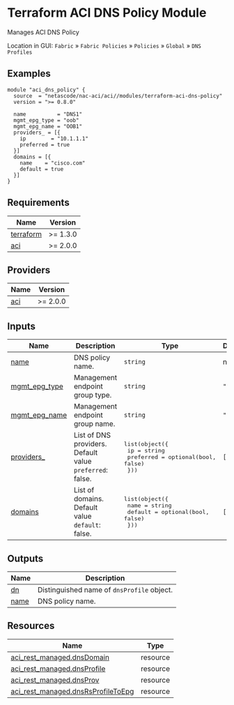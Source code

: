 <!-- BEGIN_TF_DOCS -->
# Terraform ACI DNS Policy Module

Manages ACI DNS Policy

Location in GUI:
`Fabric` » `Fabric Policies` » `Policies` » `Global` » `DNS Profiles`

## Examples

```hcl
module "aci_dns_policy" {
  source  = "netascode/nac-aci/aci//modules/terraform-aci-dns-policy"
  version = ">= 0.8.0"

  name          = "DNS1"
  mgmt_epg_type = "oob"
  mgmt_epg_name = "OOB1"
  providers_ = [{
    ip        = "10.1.1.1"
    preferred = true
  }]
  domains = [{
    name    = "cisco.com"
    default = true
  }]
}
```

## Requirements

| Name | Version |
|------|---------|
| <a name="requirement_terraform"></a> [terraform](#requirement\_terraform) | >= 1.3.0 |
| <a name="requirement_aci"></a> [aci](#requirement\_aci) | >= 2.0.0 |

## Providers

| Name | Version |
|------|---------|
| <a name="provider_aci"></a> [aci](#provider\_aci) | >= 2.0.0 |

## Inputs

| Name | Description | Type | Default | Required |
|------|-------------|------|---------|:--------:|
| <a name="input_name"></a> [name](#input\_name) | DNS policy name. | `string` | n/a | yes |
| <a name="input_mgmt_epg_type"></a> [mgmt\_epg\_type](#input\_mgmt\_epg\_type) | Management endpoint group type. | `string` | `"inb"` | no |
| <a name="input_mgmt_epg_name"></a> [mgmt\_epg\_name](#input\_mgmt\_epg\_name) | Management endpoint group name. | `string` | `""` | no |
| <a name="input_providers_"></a> [providers\_](#input\_providers\_) | List of DNS providers. Default value `preferred`: false. | <pre>list(object({<br/>    ip        = string<br/>    preferred = optional(bool, false)<br/>  }))</pre> | `[]` | no |
| <a name="input_domains"></a> [domains](#input\_domains) | List of domains. Default value `default`: false. | <pre>list(object({<br/>    name    = string<br/>    default = optional(bool, false)<br/>  }))</pre> | `[]` | no |

## Outputs

| Name | Description |
|------|-------------|
| <a name="output_dn"></a> [dn](#output\_dn) | Distinguished name of `dnsProfile` object. |
| <a name="output_name"></a> [name](#output\_name) | DNS policy name. |

## Resources

| Name | Type |
|------|------|
| [aci_rest_managed.dnsDomain](https://registry.terraform.io/providers/CiscoDevNet/aci/latest/docs/resources/rest_managed) | resource |
| [aci_rest_managed.dnsProfile](https://registry.terraform.io/providers/CiscoDevNet/aci/latest/docs/resources/rest_managed) | resource |
| [aci_rest_managed.dnsProv](https://registry.terraform.io/providers/CiscoDevNet/aci/latest/docs/resources/rest_managed) | resource |
| [aci_rest_managed.dnsRsProfileToEpg](https://registry.terraform.io/providers/CiscoDevNet/aci/latest/docs/resources/rest_managed) | resource |
<!-- END_TF_DOCS -->